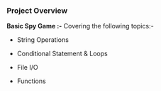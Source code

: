 ### Project Overview

 **Basic Spy Game :-**
Covering the following topics:-

- String Operations

- Conditional Statement & Loops

- File I/O

- Functions


